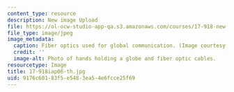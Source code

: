 ```yaml
---
content_type: resource
description: New image Upload
file: https://ol-ocw-studio-app-qa.s3.amazonaws.com/courses/17-918-new-global-agenda-exploring-21st-century-challenges-through-innovations-in-information-technologies-january-iap-2006/9176c60183f5e5483ea54e6fcce25f69_17-918iap06-th.jpg
file_type: image/jpeg
image_metadata:
  caption: Fiber optics used for global communication. (Image courtesy of [NASA](http://www.nasa.gov/).)
  credit: ''
  image-alt: Photo of hands holding a globe and fiber optic cables.
resourcetype: Image
title: 17-918iap06-th.jpg
uid: 9176c601-83f5-e548-3ea5-4e6fcce25f69
---
```

